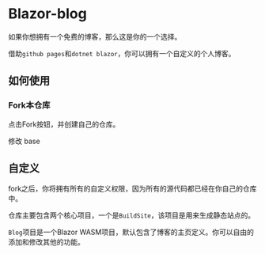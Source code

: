 # Blazor-blog

如果你想拥有一个免费的博客，那么这是你的一个选择。

借助`github pages`和`dotnet blazor`，你可以拥有一个自定义的个人博客。

## 如何使用

### Fork本仓库

点击Fork按钮，并创建自己的仓库。

修改 base


## 自定义

fork之后，你将拥有所有的自定义权限，因为所有的源代码都已经在你自己的仓库中。

仓库主要包含两个核心项目，一个是`BuildSite`，该项目是用来生成静态站点的。

`Blog`项目是一个Blazor WASM项目，默认包含了博客的主页定义。你可以自由的添加和修改其他的功能。

